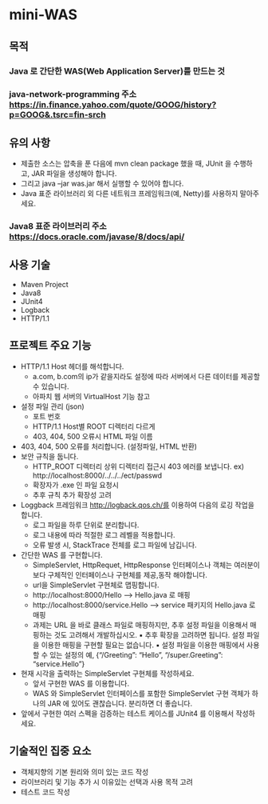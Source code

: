 # mini-WAS
목적
---
### Java 로 간단한 WAS(Web Application Server)를 만드는 것
### **java-network-programming 주소** <br/> https://in.finance.yahoo.com/quote/GOOG/history?p=GOOG&.tsrc=fin-srch

유의 사항
---
- 제출한 소스는 압축을 푼 다음에 mvn clean package 했을 때, JUnit 을 수행하고, JAR 파일을 생성해야 합니다. 
- 그리고 java –jar was.jar 해서 실행할 수 있어야 합니다.
- Java 표준 라이브러리 외 다른 네트워크 프레임워크(예, Netty)를 사용하지 말아주세요. 
### **Java8 표준 라이브러리 주소** <br/> https://docs.oracle.com/javase/8/docs/api/

사용 기술
---
- Maven Project
- Java8
- JUnit4
- Logback
- HTTP/1.1

프로젝트 주요 기능
---
- HTTP/1.1 Host 헤더를 해석합니다.
  - a.com, b.com의 ip가 같을지라도 설정에 따라 서버에서 다른 데이터를 제공할수 있습니다.
  - 아파치 웹 서버의 VirtualHost 기능 참고
- 설정 파일 관리 (json)
  - 포트 번호
  - HTTP/1.1 Host별 ROOT 디렉터리 다르게
  - 403, 404, 500 오류시 HTML 파일 이름
- 403, 404, 500 오류를 처리합니다. (설정파일, HTML 반환)
- 보안 규칙을 둡니다.
  - HTTP_ROOT 디렉터리 상위 디렉터리 접근시 403 에러를 보냅니다. ex) http://localhost:8000/../../../ect/passwd 
  - 확장자가 .exe 인 파일 요청시
  - 추후 규칙 추가 확장성 고려
- Loggback 프레임워크 http://logback.qos.ch/를 이용하여 다음의 로깅 작업을 합니다.
  - 로그 파일을 하루 단위로 분리합니다.
  - 로그 내용에 따라 적절한 로그 레벨을 적용합니다.
  - 오류 발생 시, StackTrace 전체를 로그 파일에 남깁니다.
- 간단한 WAS 를 구현합니다.
  - SimpleServlet, HttpRequet, HttpResponse 인터페이스나 객체는 여러분이 보다 구체적인 인터페이스나 구현체를 제공,동작 해야합니다.
  - url을 SimpleServlet 구현체로 맵핑합니다.
  - http://localhost:8000/Hello --> Hello.java 로 매핑
  - http://localhost:8000/service.Hello --> service 패키지의 Hello.java 로 매핑
  - 과제는 URL 을 바로 클래스 파일로 매핑하지만, 추후 설정 파일을 이용해서 매핑하는 것도 고려해서 개발하십시오.
  ▪ 추후 확장을 고려하면 됩니다. 설정 파일을 이용한 매핑을 구현할 필요는 없습니다.
  ▪ 설정 파일을 이용한 매핑에서 사용할 수 있는 설정의 예, {“/Greeting”: “Hello”, “/super.Greeting”: “service.Hello”}
- 현재 시각을 출력하는 SimpleServlet 구현체를 작성하세요.
  - 앞서 구현한 WAS 를 이용합니다.
  - WAS 와 SimpleServlet 인터페이스를 포함한 SimpleServlet 구현 객체가 하나의 JAR 에 있어도 괜찮습니다. 분리하면 더 좋습니다.
- 앞에서 구현한 여러 스펙을 검증하는 테스트 케이스를 JUnit4 를 이용해서 작성하세요.

기술적인 집중 요소
---
- 객체지향의 기본 원리와 의미 있는 코드 작성
- 라이브러리 및 기능 추가 시 이유있는 선택과 사용 목적 고려
- 테스트 코드 작성
